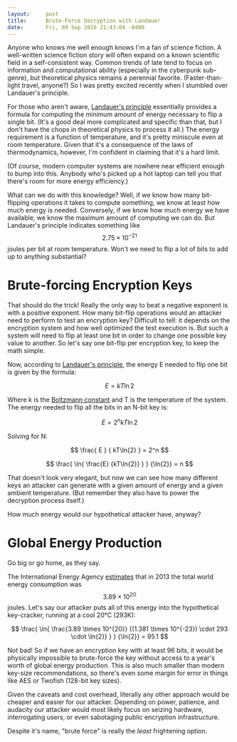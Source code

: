 ```yaml
---
layout:     post
title:      Brute-Force Decryption with Landauer
date:       Fri, 09 Sep 2016 21:43:04 -0400
---
```

Anyone who knows me well enough knows I'm a fan of science fiction.  A
well-written science fiction story will often expand on a known scientific field
in a self-consistent way.  Common trends of late tend to focus on information
and computational ability (especially in the cyberpunk sub-genre), but
theoretical physics remains a perennial favorite.  (Faster-than-light travel,
anyone?)  So I was pretty excited recently when I stumbled over Landauer's
principle.

For those who aren't aware, [Landauer's principle][] essentially provides a
formula for computing the minimum amount of energy necessary to flip a single
bit.  (It's a good deal more complicated and specific than that, but I don't
have the chops in theoretical physics to process it all.)  The energy
requirement is a function of temperature, and it's pretty miniscule even at room
temperature.  Given that it's a consequence of the laws of thermodynamics,
however, I'm confident in claiming that it's a hard limit.

(Of course, modern computer systems are nowhere near efficient enough to bump
into this.  Anybody who's picked up a hot laptop can tell you that there's room
for more energy efficiency.)

What can we do with this knowledge?  Well, if we know how many bit-flipping
operations it takes to compute something, we know at least how much energy is
needed.  Conversely, if we know how much energy we have available, we know the
maximum amount of computing we can do.  But Landauer's principle indicates
something like $$2.75 \times 10^{-21}$$ joules per bit at room temperature.  Won't we need
to flip a lot of bits to add up to anything substantial?

# Brute-forcing Encryption Keys #

That should do the trick!  Really the only way to beat a negative exponent is
with a positive exponent.  How many bit-flip operations would an attacker need
to perform to test an encryption key?  Difficult to tell:  it depends on the
encryption system and how well optimized the test execution is.  But such a
system will need to flip at least one bit in order to change one possible key
value to another.  So let's say one bit-flip per encryption key, to keep the
math simple.

Now, according to [Landauer's principle][], the energy E needed to flip one bit
is given by the formula:

$$
E = kT\ln{2}
$$

Where k is the [Boltzmann constant][] and T is the temperature of the system.
The energy needed to flip all the bits in an N-bit key is:

$$
E = 2^n kT\ln{2}
$$

Solving for N:

$$
\frac{
    E
}
{
    kT\ln{2}
}
= 2^n
$$

$$
\frac{
    \ln{
        \frac{E}
            {kT\ln{2}}
    }
}
{\ln{2}}
= n
$$

That doesn't look very elegant, but now we can see how many different keys an
attacker
can generate with a given amount of energy and a given ambient temperature.
(But remember they also have to power the decryption process itself.)

How much energy would our hypothetical attacker have, anyway?

# Global Energy Production #

Go big or go home, as they say.

The International Energy Agency [estimates][IEA estimate] that in 2013 the
total world energy consumption was $$3.89 \times 10^{20}$$ joules.  Let's say our attacker puts all
of this energy into the hypothetical key-cracker, running at a cool 20°C (293K):

$$
\frac{
    \ln{
        \frac{3.89 \times 10^{20}}
        {(1.381 \times 10^{-23}) \cdot 293 \cdot \ln{2}}
    }
}
{\ln{2}}
= 95.1
$$

Not bad!  So if we have an encryption key with at least 96 bits, it would be
physically impossible to brute-force the key without access to a year's worth of
global energy production.  This is also much smaller than modern key-size
recommendations, so there's even some margin for error in things like AES
or Twofish (128-bit key sizes).

Given the caveats and cost overhead, literally any other approach would be
cheaper and easier for our attacker.  Depending on power, patience, and audacity
our attacker would most likely focus on seizing hardware, interrogating users,
or even sabotaging public encryption infrastructure.

Despite it's name, "brute force" is really the _least_ frightening option.

[Landauer's principle]: https://en.wikipedia.org/wiki/Landauer's_principle
[Boltzmann constant]: https://en.wikipedia.org/wiki/Boltzmann_constant
[IEA estimate]: https://www.iea.org/publications/freepublications/publication/KeyWorld_Statistics_2015.pdf
